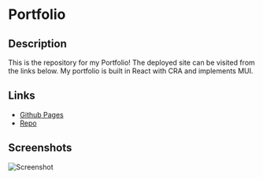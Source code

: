 # Portfolio

## Description

This is the repository for my Portfolio! The deployed site can be visited from the links below. My portfolio is built in React with CRA and implements MUI.

## Links

- [Github Pages](https://ntumminaro.github.io/Portfolio/)
- [Repo](https://github.com/NTumminaro/Portfolio)

## Screenshots

![Screenshot](/public/images/screenshot1.png)
